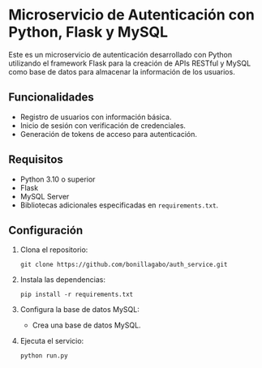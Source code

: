 # Microservicio de Autenticación con Python, Flask y MySQL

Este es un microservicio de autenticación desarrollado con Python utilizando el framework Flask para la creación de APIs RESTful y MySQL como base de datos para almacenar la información de los usuarios.

## Funcionalidades

- Registro de usuarios con información básica.
- Inicio de sesión con verificación de credenciales.
- Generación de tokens de acceso para autenticación.

## Requisitos

- Python 3.10 o superior
- Flask
- MySQL Server
- Bibliotecas adicionales especificadas en `requirements.txt`.

## Configuración

1. Clona el repositorio:

    ```
    git clone https://github.com/bonillagabo/auth_service.git
    ```

2. Instala las dependencias:

    ```
    pip install -r requirements.txt
    ```

3. Configura la base de datos MySQL:

   - Crea una base de datos MySQL.

4. Ejecuta el servicio:

    ```
    python run.py
    ```
